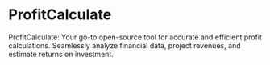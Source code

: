 # ProfitCalculate
ProfitCalculate: Your go-to open-source tool for accurate and efficient profit calculations. Seamlessly analyze financial data, project revenues, and estimate returns on investment. 
